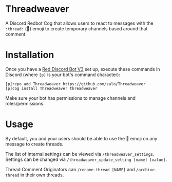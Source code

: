 # Threadweaver
A Discord Redbot Cog that allows users to react to messages with the `:thread:` (🧵) emoji to create temporary channels based around that comment.

# Installation
Once you have a [Red Discord Bot V3](https://github.com/Cog-Creators/Red-DiscordBot) set up, execute these commands in Discord (where `[p]` is your bot's command character):
```
[p]repo add Threadweaver https://github.com/zalo/Threadweaver
[p]cog install Threadweaver threadweaver
```

Make sure your bot has permissions to manage channels and roles/permissions.

# Usage

By default, you and your users should be able to use the 🧵 emoji on any message to create threads.

The list of internal settings can be viewed via `/threadweaver_settings`.
Settings can be changed via `/threadweaver_update_setting [name] [value]`.

Thread Comment Originators can `/rename-thread [NAME]` and `/archive-thread` in their own threads.
